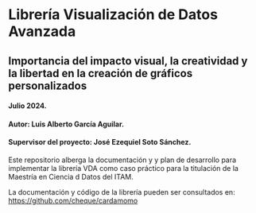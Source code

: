# Librería Visualización de Datos Avanzada
## Importancia del impacto visual, la creatividad y la libertad en  la creación de gráficos personalizados


#### Julio 2024.
#### Autor: Luis Alberto García Aguilar.
#### Supervisor del proyecto: José Ezequiel Soto Sánchez.



Este repositorio alberga la documentación y y plan de desarrollo para implementar la librería VDA como caso práctico para la titulación de la Maestría en Ciencia d Datos del ITAM.

La documentación y código de la librería pueden ser consultados en: https://github.com/cheque/cardamomo
